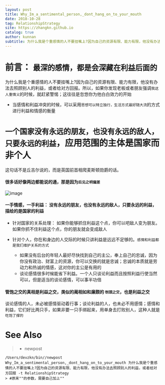 ```yaml
---
layout: post
title: Why_Im_a_sentimental_person,_dont_hang_on_to_your_mouth
date: 2018-10-28
tag: RelationshipStrategy
site: https://zhangkn.github.io
catalog: true
author: kunnan
subtitle: 为什么我是个重感情的人不要挂嘴上?因为自己的资源有限、能力有限，他没有办法去照顾别人的利益，或者给对方回报
---
```




# 前言： `最深的感情，都是会深藏在利益后面的`

为什么我是个重感情的人不要挂嘴上?因为自己的资源有限、能力有限，他没有办法去照顾别人的利益，或者给对方回报。所以，如果你发现老板或者朋友强调`我这人重情义`的时候，就赶紧警惕；这往往是忽悠你为他白白效力的开始





* 当感情和利益冲突的时候，可以采用`思想可以特立独行，生活方式最好随大流`的方式进行利益和情感的衡量



# `一个国家没有永远的朋友，也没有永远的敌人，只要永远的利益`，应用范围的主体是国家而非个人



这句话不是丘吉尔说的，而是英国前首相爬麦斯顿勋爵的话。





#### 很多话好像两边都能说的通，那是因为`后见之明偏差`



![image](https://wx4.sinaimg.cn/large/006tBeITgy1fwnq4ut6pfj31400lg7bz.jpg)



#### 一手情感，一手利益： 没有永远的朋友，也没有永远的敌人，只要永远的利益，描绘的是国家的利益



* 针对国家的关系处理： 如果你能够抓住利益这个点，你可以吧敌人变为朋友。如果你抓不住利益这个点，你的朋友就会变成敌人

* 针对个人，你在和身边的人交际的时候只讲利益是远远不足够的。`感情和利益都是我们维护关系的方式`

  * 如果没有后台的年轻人最好尽快找到自己的主公，奉上自己的忠诚，因为你没有政治、财富上的资源，你可以交换的就是忠诚；忠诚的本质就是劳动力和热诚的情感，这对你的主公是有用的
  * 谈论感情很多时候能省下利益。一个人只谈论利益而且按照利益行使当然可以，但是适当的谈论感情，可以事半功倍


#### 管饱之交的真相是利益之交，类似的蔺相如和廉颇的 `刎颈之交`，也是利益之交



谈论感情的人，未必被感情驱动着行事；谈论利益的人，也未必不用感情；感情和利益，它们好比两只手，如果非要一只手绑起来，用单身去打败别人，这种人就是`吃饱了撑的`







# See Also 

>* newpost 
>
```
/Users/devzkn/bin//newpost Why_Im_a_sentimental_person,_dont_hang_on_to_your_mouth 为什么我是个重感情的人不要挂嘴上?因为自己的资源有限、能力有限，他没有办法去照顾别人的利益，或者给对方回报 -t RelationshipStrategy
> #原来""的参数，需要自己加上""
```

